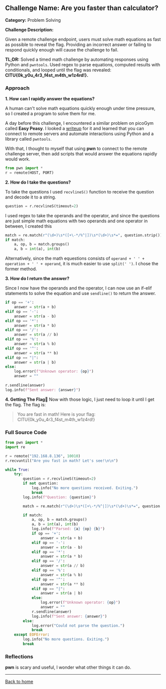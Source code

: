 ## Challenge Name: Are you faster than calculator?
**Category:** Problem Solving

**Challenge Description:** 

Given a remote challenge endpoint, users must solve math equations as fast as possible to reveal the flag. Providing an incorrect answer or failing to respond quickly enough will cause the challenge to fail.

**TL;DR:** Solved a timed math challenge by automating responses using Python and `pwntools`. Used regex  to parse equations, computed results with conditionals, and looped until the flag was revealed: **CITU{0k_y0u_4r3_f4st_m4th_w1z4rd!}.**

### Approach

**1. How can I rapidly answer the equations?**

A human can't solve math equations quickly enough under time pressure, so I created a program to solve them for me.

A day before this challenge, I encountered a similar problem on picoGym called **Easy Peasy**. I looked a [writeup](https://github.com/Dvd848/CTFs/blob/master/2021_picoCTF/Easy_Peasy.md) for it and learned that you can connect to remote servers and automate interactions using Python and a library called `pwntools`.

With that, I thought to myself that using **pwn** to connect to the remote challenge server, then add scripts that would answer the equations rapidly would work.

```python
from pwn import *
r = remote(HOST, PORT)
```

**2. How do I take the questions?**

To take the questions I used `recvlineS()` function to 	receive the question and decode it to a string.
```python
question = r.recvlineS(timeout=2)
```
I used regex to take the operands and the operator, and since the questions are just simple math equations with two operands and one operator in between, I created this
```python
match = re.match(r"(\d+)\s*([+\-*/%^|])\s*(\d+)\s*=", question.strip())
if match:
    a, op, b = match.groups()
    a, b = int(a), int(b)
```
Alternatively, since the math equestions consists of `operand + ' ' + operation + ' ' + operand`, it is much easier to use  `split(' ')`. I chose the former method.

**3. How do I return the answer?**

Since I now have the operands and the operator, I can now use an if-elif statements to solve the equation and use `sendline()` to return the answer.
```python
if op == '+':
	answer = str(a + b)
elif op == '-':
	answer = str(a - b)
elif op == '*':
	answer = str(a * b)
elif op == '/':
	answer = str(a // b)
elif op == '%':
	answer = str(a % b)
elif op == '^':
	answer = str(a ** b)
elif op == "|":
	answer = str(a | b)
else:
	log.error(f"Unknown operator: {op}")
	answer = ""
	
r.sendline(answer)
log.info(f"Sent answer: {answer}")
```

**4. Getting The Flag🚩**
Now with those logic, I just need to loop it until I get the flag. The flag is:
> You are fast in math! Here is your flag: CITU{0k_y0u_4r3_f4st_m4th_w1z4rd!}

### Full Source Code
```python
from pwn import *
import re

r = remote("192.168.8.136", 10010)
r.recvuntil("Are you fast in math? Let's see!\n\n")

while True:
    try:
        question = r.recvlineS(timeout=2)
        if not question:
            log.info("No more questions received. Exiting.")
            break
        log.info(f"Question: {question}")

        match = re.match(r"(\d+)\s*([+\-*/%^|])\s*(\d+)\s*=", question.strip())

        if match:
            a, op, b = match.groups()
            a, b = int(a), int(b)
            log.info(f"Parsed: {a} {op} {b}")
            if op == '+':
                answer = str(a + b)
            elif op == '-':
                answer = str(a - b)
            elif op == '*':
                answer = str(a * b)
            elif op == '/':
                answer = str(a // b)
            elif op == '%':
                answer = str(a % b)
            elif op == '^':
                answer = str(a ** b)
            elif op == "|":
                answer = str(a | b)
            else:
                log.error(f"Unknown operator: {op}")
                answer = ""
            r.sendline(answer)
            log.info(f"Sent answer: {answer}")
        else:
            log.error("Could not parse the question.")
            break
    except EOFError:
        log.info("No more questions. Exiting.")
        break
```

### Reflections
**pwn** is scary and useful, I wonder what other things it can do.
  

---
[Back to home](/)
